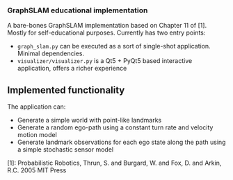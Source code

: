 ### GraphSLAM educational implementation

A bare-bones GraphSLAM implementation based on Chapter 11 of [1]. Mostly for self-educational purposes. Currently has two entry points: 
* ```graph_slam.py``` can be executed as a sort of single-shot application. Minimal dependencies.
* ```visualizer/visualizer.py``` is a Qt5 + PyQt5 based interactive application, offers a richer experience

## Implemented functionality

The application can:
* Generate a simple world with point-like landmarks
* Generate a random ego-path using a constant turn rate and velocity motion model
* Generate landmark observations for each ego state along the path using a simple stochastic sensor model

[1]: Probabilistic Robotics, Thrun, S. and Burgard, W. and Fox, D. and Arkin, R.C. 2005 MIT Press